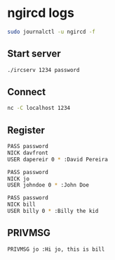 
# ngircd logs

```sh
sudo journalctl -u ngircd -f
```

## Start server

```sh
./ircserv 1234 password
```

## Connect

```sh
nc -C localhost 1234
```

## Register

```sh
PASS password
NICK davfront
USER dapereir 0 * :David Pereira
```

```sh
PASS password
NICK jo
USER johndoe 0 * :John Doe
```

```sh
PASS password
NICK bill
USER billy 0 * :Billy the kid
```

## PRIVMSG

```sh
PRIVMSG jo :Hi jo, this is bill
```
